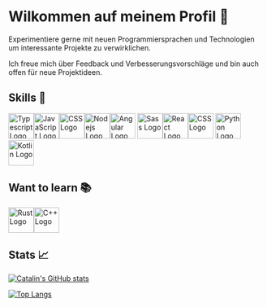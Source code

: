 # Wilkommen auf meinem Profil 👋

Experimentiere gerne mit neuen Programmiersprachen und Technologien um interessante Projekte zu verwirklichen. 

Ich freue mich über Feedback und Verbesserungsvorschläge und bin auch offen für neue Projektideen.

## Skills 🧰

<img src="https://cdn.worldvectorlogo.com/logos/typescript.svg" alt="Typescript Logo" width="50" height="50"/><img src="https://cdn.worldvectorlogo.com/logos/logo-javascript.svg" alt="JavaScript Logo" width="50" height="50"/><img src="https://cdn.worldvectorlogo.com/logos/css-3.svg" alt="CSS Logo" width="50" height="50"/><img src="https://cdn.worldvectorlogo.com/logos/nodejs-2.svg" alt="Nodejs Logo" width="50" height="50"/><img src="https://cdn.worldvectorlogo.com/logos/angular-icon-1.svg" alt="Angular Logo" width="50" height="50"/>
<img src="https://cdn.worldvectorlogo.com/logos/sass-1.svg" alt="Sass Logo" width="50" height="50"/><img src="https://cdn.worldvectorlogo.com/logos/react-1.svg" alt="React Logo" width="50" height="50"/><img src="https://cdn.worldvectorlogo.com/logos/java-4.svg" alt="CSS Logo" width="50" height="50"/>
<img src="https://cdn.worldvectorlogo.com/logos/python-5.svg" alt="Python Logo" width="50" height="50"/>
<img src="https://cdn.worldvectorlogo.com/logos/kotlin-1.svg" alt="Kotlin Logo" width="50" height="50"/>
## Want to learn 📚

<img src="https://cdn.worldvectorlogo.com/logos/rust.svg" alt="Rust Logo" width="50" height="50"/><img src="https://cdn.worldvectorlogo.com/logos/c.svg" alt="C++ Logo" width="50" height="50"/>

## Stats 📈

[![Catalin's GitHub stats](https://github-readme-stats.vercel.app/api?username=InteractiveNinja&theme=radical)](https://github.com/anuraghazra/github-readme-stats)

[![Top Langs](https://github-readme-stats.vercel.app/api/top-langs/?username=InteractiveNinja&hide=html,css&theme=radical)](https://github.com/anuraghazra/github-readme-stats)


